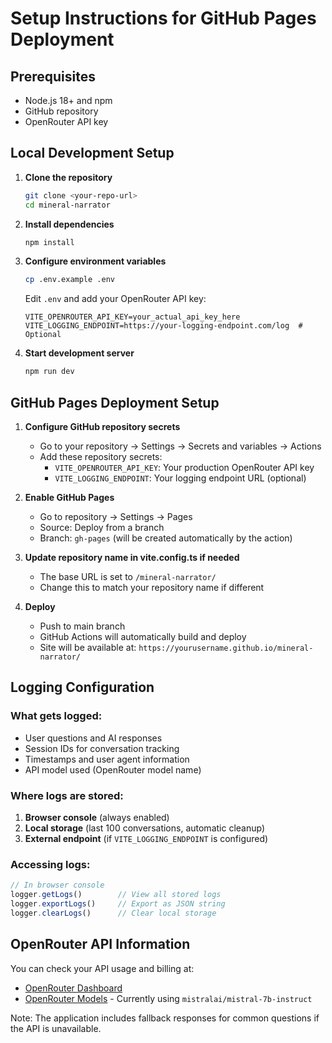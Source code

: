 # Setup Instructions for GitHub Pages Deployment

## Prerequisites
- Node.js 18+ and npm
- GitHub repository
- OpenRouter API key

## Local Development Setup

1. **Clone the repository**
   ```bash
   git clone <your-repo-url>
   cd mineral-narrator
   ```

2. **Install dependencies**
   ```bash
   npm install
   ```

3. **Configure environment variables**
   ```bash
   cp .env.example .env
   ```
   Edit `.env` and add your OpenRouter API key:
   ```
   VITE_OPENROUTER_API_KEY=your_actual_api_key_here
   VITE_LOGGING_ENDPOINT=https://your-logging-endpoint.com/log  # Optional
   ```

4. **Start development server**
   ```bash
   npm run dev
   ```

## GitHub Pages Deployment Setup

1. **Configure GitHub repository secrets**
   - Go to your repository → Settings → Secrets and variables → Actions
   - Add these repository secrets:
     - `VITE_OPENROUTER_API_KEY`: Your production OpenRouter API key
     - `VITE_LOGGING_ENDPOINT`: Your logging endpoint URL (optional)

2. **Enable GitHub Pages**
   - Go to repository → Settings → Pages
   - Source: Deploy from a branch
   - Branch: `gh-pages` (will be created automatically by the action)

3. **Update repository name in vite.config.ts if needed**
   - The base URL is set to `/mineral-narrator/`
   - Change this to match your repository name if different

4. **Deploy**
   - Push to main branch
   - GitHub Actions will automatically build and deploy
   - Site will be available at: `https://yourusername.github.io/mineral-narrator/`

## Logging Configuration

### What gets logged:
- User questions and AI responses
- Session IDs for conversation tracking  
- Timestamps and user agent information
- API model used (OpenRouter model name)

### Where logs are stored:
1. **Browser console** (always enabled)
2. **Local storage** (last 100 conversations, automatic cleanup)
3. **External endpoint** (if `VITE_LOGGING_ENDPOINT` is configured)

### Accessing logs:
```javascript
// In browser console
logger.getLogs()        // View all stored logs
logger.exportLogs()     // Export as JSON string
logger.clearLogs()      // Clear local storage
```

## OpenRouter API Information

You can check your API usage and billing at:
- [OpenRouter Dashboard](https://openrouter.ai/activity)
- [OpenRouter Models](https://openrouter.ai/models) - Currently using `mistralai/mistral-7b-instruct`

Note: The application includes fallback responses for common questions if the API is unavailable.